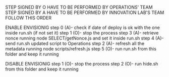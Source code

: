 STEP SIGNED BY O HAVE TO BE PERFORMED BY OPERATIONS' TEAM
STEP SIGNED BY A HAVE TO BE PERFORMED BY INNOVATION LAB'S TEAM
FOLLOW THIS ORDER

ENABLE ENVISIONIG
step 0 (A)- check if date of deploy is ok with the one inside run.sh (if not set it)
step 1 (O)- stop the process
step 3 (A)- retrieve nonce running node SELECT/getNonce.js and set it inside run.sh
step 4 (A)- send run.sh updated script to Operations
step 2 (A)- refresh all the metadata running node scripts/refresh.js
step 5 (O)- run run.sh from this folder and keep it running


DISABLE ENVISIONIG
step 1 (O)- stop the process
step 2 (O)- run hide.sh from this folder and keep it running